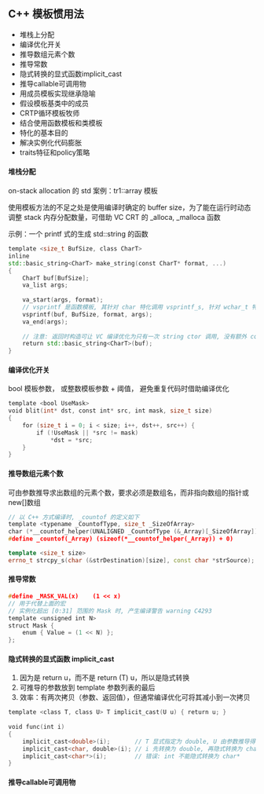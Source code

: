 ## C++ 模板惯用法

- 堆栈上分配
- 编译优化开关
- 推导数组元素个数
- 推导常数
- 隐式转换的显式函数implicit_cast
- 推导callable可调用物
- 用成员模板实现继承隐喻
- 假设模板基类中的成员
- CRTP循环模板牧师
- 结合使用函数模板和类模板
- 特化的基本目的
- 解决实例化代码膨胀
- traits特征和policy策略

#### 堆栈分配

on-stack allocation 的 std 案例：tr1::array 模板

使用模板方法的不足之处是使用编译时确定的 buffer size，为了能在运行时动态调整 stack 内存分配数量，可借助 VC CRT 的 _alloca, _malloca 函数

示例：一个 printf 式的生成 std::string 的函数

```C++
template <size_t BufSize, class CharT>  
inline  
std::basic_string<CharT> make_string(const CharT* format, ...)  
{  
    CharT buf[BufSize];  
    va_list args;  
  
    va_start(args, format);  
    // vsprintf 是函数模板, 其针对 char 特化调用 vsprintf_s, 针对 wchar_t 特化调用 vswprintf_s  
    vsprintf(buf, BufSize, format, args);  
    va_end(args);  
  
    // 注意: 返回时构造可让 VC 编译优化为只有一次 string ctor 调用, 没有额外 copy  
    return std::basic_string<CharT>(buf);  
}  
```

#### 编译优化开关

bool 模板参数， 或整数模板参数 + 阈值， 避免重复代码时借助编译优化

```C++
template <bool UseMask>  
void blit(int* dst, const int* src, int mask, size_t size)  
{  
    for (size_t i = 0; i < size; i++, dst++, src++) {  
        if (!UseMask || *src != mask)  
            *dst = *src;  
    }  
}  
```

#### 推导数组元素个数

可由参数推导求出数组的元素个数，要求必须是数组名，而非指向数组的指针或new[]数组

```C++
// 以 C++ 方式编译时, _countof 的定义如下  
template <typename _CountofType, size_t _SizeOfArray>  
char (*__countof_helper(UNALIGNED _CountofType (&_Array)[_SizeOfArray]))[_SizeOfArray];  
#define _countof(_Array) (sizeof(*__countof_helper(_Array)) + 0)  
```

```C++
template <size_t size>  
errno_t strcpy_s(char (&strDestination)[size], const char *strSource);  
```

#### 推导常数

```C++
#define _MASK_VAL(x)    (1 << x)  
// 用于代替上面的宏  
// 实例化超出 [0:31] 范围的 Mask 时, 产生编译警告 warning C4293  
template <unsigned int N>  
struct Mask {  
    enum { Value = (1 << N) };  
};  
```

#### 隐式转换的显式函数 implicit_cast

1. 因为是 return u，而不是 return (T) u，所以是隐式转换
2. 可推导的参数放到 template 参数列表的最后
3. 效率：有两次拷贝（参数、返回值），但通常编译优化可将其减小到一次拷贝

```C++
template <class T, class U> T implicit_cast(U u) { return u; }  
  
void func(int i)  
{  
    implicit_cast<double>(i);       // T 显式指定为 double, U 由参数推导得出 int  
    implicit_cast<char, double>(i); // i 先转换为 double, 再隐式转换为 char  
    implicit_cast<char*>(i);        // 错误: int 不能隐式转换为 char*  
}  
```

#### 推导callable可调用物

